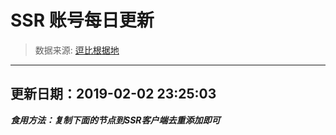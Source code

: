 # SSR 账号每日更新 
> 数据来源: [逗比根据地](https://doub.io/sszhfx/) 
----------------------------------------------
## 更新日期：2019-02-02 23:25:03 
***食用方法：复制下面的节点到SSR客户端去重添加即可***

 